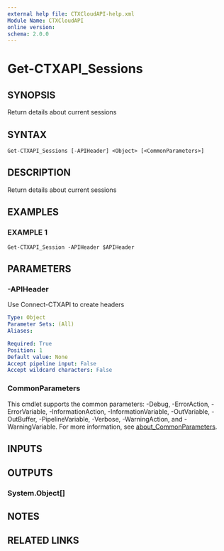 ```yaml
---
external help file: CTXCloudAPI-help.xml
Module Name: CTXCloudAPI
online version:
schema: 2.0.0
---
```


# Get-CTXAPI_Sessions

## SYNOPSIS
Return details about current sessions

## SYNTAX

```
Get-CTXAPI_Sessions [-APIHeader] <Object> [<CommonParameters>]
```

## DESCRIPTION
Return details about current sessions

## EXAMPLES

### EXAMPLE 1
```
Get-CTXAPI_Session -APIHeader $APIHeader
```

## PARAMETERS

### -APIHeader
Use Connect-CTXAPI to create headers

```yaml
Type: Object
Parameter Sets: (All)
Aliases:

Required: True
Position: 1
Default value: None
Accept pipeline input: False
Accept wildcard characters: False
```

### CommonParameters
This cmdlet supports the common parameters: -Debug, -ErrorAction, -ErrorVariable, -InformationAction, -InformationVariable, -OutVariable, -OutBuffer, -PipelineVariable, -Verbose, -WarningAction, and -WarningVariable. For more information, see [about_CommonParameters](http://go.microsoft.com/fwlink/?LinkID=113216).

## INPUTS

## OUTPUTS

### System.Object[]
## NOTES

## RELATED LINKS
